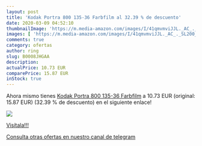 ```yaml
---
layout: post
title: 'Kodak Portra 800 135-36 Farbfilm al 32.39 % de descuento'
date: 2020-03-09 04:52:10
thumbnailImage: 'https://m.media-amazon.com/images/I/41qmvmviJJL._AC_._SL200_.jpg'
images: [ 'https://m.media-amazon.com/images/I/41qmvmviJJL._AC_._SL200_.jpg' ]
comments: true
category: ofertas
author: ring
slug: B0008JHGAA
description:
actualPrice: 10.73 EUR
comparePrice: 15.87 EUR
inStock: true
---
```


Ahora mismo tienes [Kodak Portra 800 135-36 Farbfilm](https://www.amazon.com/dp/B0008JHGAA/?tag=redken08-20) a 10.73 EUR (original: 15.87 EUR) (32.39 %  de descuento) en el siguiente enlace!

[![](https://m.media-amazon.com/images/I/41qmvmviJJL._AC_._SL200_.jpg)](https://www.amazon.com/dp/B0008JHGAA/?tag=redken08-20)

[Visítala!!!](https://www.amazon.com/dp/B0008JHGAA/?tag=redken08-20)

[Consulta otras ofertas en nuestro canal de telegram](https://t.me/s/ofertas25)
